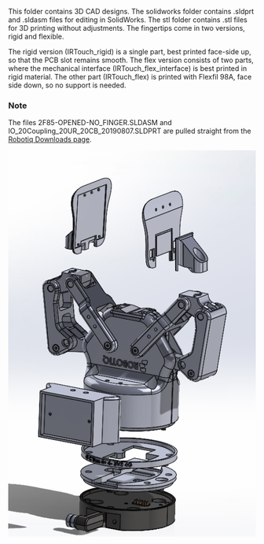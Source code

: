 This folder contains 3D CAD designs. The solidworks folder contains .sldprt and .sldasm files for editing in SolidWorks. The stl folder contains .stl files for 3D printing without adjustments. The fingertips come in two versions, rigid and flexible. 

The rigid version (IRTouch_rigid) is a single part, best printed face-side up, so that the PCB slot remains smooth. The flex version consists of two parts, where the mechanical interface (IRTouch_flex_interface) is best printed in rigid material. The other part (IRTouch_flex) is printed with Flexfil 98A, face side down, so no support is needed. 

### Note
The files 2F85-OPENED-NO_FINGER.SLDASM and IO_20Coupling_20UR_20CB_20190807.SLDPRT are pulled straight from the [Robotiq Downloads page](https://robotiq.com/cobot-brands/universal-robots).

![alt text](https://github.com/RemkoPr/icra-2023-workshop-tactile-fingertips/blob/main/cad/3d/exploded_view.png)
